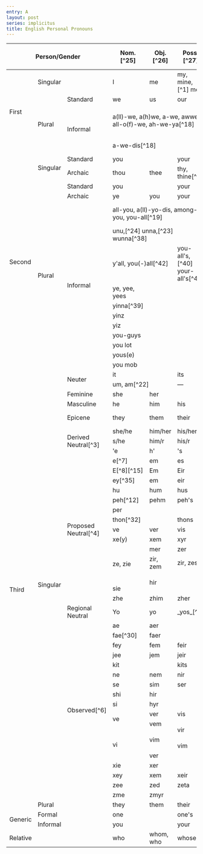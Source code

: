 ```yaml
---
entry: A
layout: post
series: implicitus
title: English Personal Pronouns
---
```


<table class="content__table_grammar">
<colgroup>
    <col span="3" class="c1"/>
    <col span="5" style="width:16%;" />
</colgroup>
<thead>
    <th colspan="3">Person/Gender</th>
    <th markdown="span">Nom.[^25]</th>
    <th markdown="span">Obj.[^26]</th>
    <th markdown="span">Poss.[^27]</th>
    <th markdown="span">Ind. Poss.[^28]</th>
    <th markdown="span">Refl.[^29]</th>
</thead>
<tr>
    <td rowspan="4">First</td>
    <td colspan="2">Singular</td>
    <td>I</td>
    <td>me</td>
    <td markdown="span">my, mine,[^1] me</td>
    <td>mine</td>
    <td>myself</td>
</tr>
<tr>
    <td rowspan="3">Plural</td>
    <td>Standard</td>
    <td>we</td>
    <td>us</td>
    <td>our</td>
    <td>ours</td>
    <td>ourselves</td>
</tr>
<tr>
    <td rowspan="2">Informal</td>
    <td colspan="3" markdown="span">a(ll)-we, a(h)we, a-we, awwe, all-o(f)-we, ah-we-ya[^18]</td>
    <td>&mdash;</td>
    <td markdown="span">we-all-self,[^21][^36] we-self,[^37] we selves</td>
</tr>
<tr>
    <td markdown="span" colspan="3"> a-we-dis[^18]</td>
    <td>&mdash;</td>
    <td markdown="span">a(ll)-we-self[^21]</td>
</tr>
<tr>
    <td rowspan="15">Second</td>
    <td rowspan="2">Singular</td>
    <td>Standard</td>
    <td colspan="2">you</td>
    <td>your</td>
    <td>yours</td>
    <td>yourself</td>
</tr>
<tr>
    <td>Archaic</td>
    <td>thou</td>
    <td>thee</td>
    <td markdown="span">thy, thine[^1]</td>
    <td>thine</td>
    <td>thyself</td>
</tr>
<tr>
    <td rowspan="13">Plural</td>
    <td>Standard</td>
    <td colspan="2">you</td>
    <td>your</td>
    <td>yours</td>
    <td>yourselves</td>
</tr>
<tr>
    <td>Archaic</td>
    <td>ye</td>
    <td>you</td>
    <td>your</td>
    <td>yours</td>
    <td>yourselves</td>
</tr>
<tr>
    <td rowspan="11">Informal</td>
    <td colspan="3" markdown="span">all-you, a(ll)-yo-dis, among-you, you-all[^19]</td>
    <td>&mdash;</td>
    <td markdown="span">all-you self, all-youselves[^20]</td>
</tr>
<tr>
    <td colspan="3" markdown="span">unu,[^24] unna,[^23] wunna[^38]</td>
    <td colspan="2">&mdash;</td>
</tr>
<tr>
    <td colspan="2" markdown="span">y'all, you(-)all[^42]</td>
    <td markdown="span">you-all's,[^40] your-all's[^41]</td>
</tr>
<tr>
    <td>ye, yee, yees</td>
</tr>
<tr>
    <td markdown="span">yinna[^39]</td>
</tr>
<tr>
    <td>yinz</td>
</tr>
<tr>
    <td>yiz</td>
</tr>
<tr>
    <td>you-guys</td>
</tr>
<tr>
    <td>you lot</td>
</tr>
<tr>
    <td>yous(e)</td>
</tr>
<tr>
    <td>you mob</td>
</tr>
<tr>
    <td rowspan="42">Third</td>
    <td rowspan="41">Singular</td>
    <td rowspan="2">Neuter</td>
    <td colspan="2">it</td>
    <td colspan="2">its</td>
    <td>itself</td>
</tr>
<tr>
    <td colspan="2" markdown="span">um, am[^22]</td>
    <td colspan="3">&mdash;</td>
</tr>
<tr>
    <td>Feminine</td>
    <td>she</td>
    <td colspan="2">her</td>
    <td>hers</td>
    <td>herself</td>
</tr>
<tr>
    <td>Masculine</td>
    <td>he</td>
    <td>him</td>
    <td colspan="2">his</td>
    <td>himself</td>
</tr>
<tr>
    <td>Epicene</td>
    <td>they</td>
    <td>them</td>
    <td>their</td>
    <td>theirs</td>
    <td>themselves, themself</td>
</tr>
<tr>
    <td markdown="span" rowspan="3">Derived Neutral[^3]</td>
    <td>she/he</td>
    <td>him/her</td>
    <td>his/her</td>
    <td>his/hers</td>
    <td rowspan="2">him/herself</td>
</tr>
<tr>
    <td>s/he</td>
    <td>him/r</td>
    <td>his/r</td>
    <td>his/rs</td>
</tr>
<tr>
    <td>'e</td>
    <td>h'</td>
    <td>'s</td>
    <td>'rs</td>
    <td markdown="span">h'/h'self[^2]</td>
</tr>
<tr>
    <td markdown="span" rowspan="14">Proposed Neutral[^4]</td>
    <td markdown="span">e[^7]</td>
    <td>em</td>
    <td colspan="2">es</td>
    <td>emself</td>
</tr>
<tr>
    <td markdown="span">E[^8][^15]</td>
    <td>Em</td>
    <td>Eir</td>
    <td>Eirs</td>
    <td>Emself</td>
</tr>
<tr>
    <td markdown="span">ey[^35]</td>
    <td>em</td>
    <td>eir</td>
    <td>eirs</td>
    <td>emself, eirself</td>
</tr>
<tr>
    <td>hu</td>
    <td>hum</td>
    <td colspan="2">hus</td>
    <td>humself</td>
</tr>
<tr>
    <td markdown="span">peh[^12]</td>
    <td>pehm</td>
    <td colspan="2">peh's</td>
    <td>pehself</td>
</tr>
<tr>
    <td colspan="3">per</td>
    <td>pers</td>
    <td>perself</td>
</tr>
<tr>
    <td colspan="2" markdown="span">thon[^32]</td>
    <td colspan="2">thons</td>
    <td>thonself</td>
</tr>
<tr>
    <td>ve</td>
    <td>ver</td>
    <td colspan="2">vis</td>
    <td>verself</td>
</tr>
<tr>
    <td>xe(y)</td>
    <td>xem</td>
    <td>xyr</td>
    <td>xyrs</td>
    <td>xemself</td>
</tr>
<tr>
    <td rowspan="3">ze, zie</td>
    <td>mer</td>
    <td>zer</td>
    <td>zers</td>
    <td>zemself</td>
</tr>
<tr>
    <td>zir, zem</td>
    <td>zir, zes</td>
    <td>zirs, zes</td>
    <td>zirself, zemself</td>
</tr>
<tr style="height:2em;">
    <td colspan="2" rowspan="2">hir</td>
    <td rowspan="2">hirs</td>
    <td rowspan="2">hirself</td>
</tr>
<tr>
    <td>sie</td>
</tr>
<tr>
    <td>zhe</td>
    <td>zhim</td>
    <td>zher</td>
    <td>zhers</td>
    <td>zhimself</td>
</tr>
<tr>
    <td>Regional Neutral</td>
    <td>Yo</td>
    <td>yo</td>
    <td colspan="2" markdown="span">_yos_[^5]</td>
    <td><em>yosself</em></td>
</tr>
<tr>
    <td rowspan="18" markdown="span">Observed[^6]</td>
    <td>ae</td>
    <td colspan="2">aer</td>
    <td>aers</td>
    <td>aerself</td>
</tr>
<tr>
    <td markdown="span">fae[^30]</td>
    <td colspan="2">faer</td>
    <td>faers</td>
    <td>faerself</td>
</tr>
<tr>
    <td>fey</td>
    <td>fem</td>
    <td>feir</td>
    <td>feirs</td>
    <td>feirself</td>
</tr>
<tr>
    <td>jee</td>
    <td>jem</td>
    <td>jeir</td>
    <td>jeirs</td>
    <td>jemself</td>
</tr>
<tr>
    <td colspan="2">kit</td>
    <td colspan="2">kits</td>
    <td>kitself</td>
</tr>
<tr>
    <td>ne</td>
    <td>nem</td>
    <td>nir</td>
    <td>nirs</td>
    <td>nemself</td>
</tr>
<tr>
    <td>se</td>
    <td>sim</td>
    <td>ser</td>
    <td>sers</td>
    <td>serself</td>
</tr>
<tr>
    <td>shi</td>
    <td colspan="2">hir</td>
    <td>hirs</td>
    <td>hirself</td>
</tr>
<tr>
    <td>si</td>
    <td colspan="2">hyr</td>
    <td>hyrs</td>
    <td>hyrself</td>
</tr>
<tr>
    <td rowspan="2">ve</td>
    <td>ver</td>
    <td colspan="2">vis</td>
    <td>verself</td>
</tr>
<tr>
    <td>vem</td>
    <td rowspan="2">vir</td>
    <td rowspan="2">virs</td>
    <td>vemself</td>
</tr>
<tr style="height: 2em;">
    <td rowspan="3">vi</td>
    <td rowspan="2">vim</td>
    <td rowspan="2">vimself</td>
</tr>
<tr>
    <td>vim</td>
    <td>vims</td>
</tr>
<tr>
    <td colspan="2">ver</td>
    <td>vers</td>
    <td>verself</td>
</tr>
<tr>
    <td>xie</td>
    <td colspan="2">xer</td>
    <td>xers</td>
    <td>xerself</td>
</tr>
<tr>
    <td>xey</td>
    <td>xem</td>
    <td>xeir</td>
    <td>xeirs</td>
    <td>xemself</td>
</tr>
<tr>
    <td>zee</td>
    <td>zed</td>
    <td>zeta</td>
    <td>zetas</td>
    <td>zedself</td>
</tr>
<tr>
    <td>zme</td>
    <td colspan="2">zmyr</td>
    <td>zmyrs</td>
    <td>zmyrself</td>
</tr>
<tr>
    <td colspan="2">Plural</td>
    <td>they</td>
    <td>them</td>
    <td>their</td>
    <td>theirs</td>
    <td>themselves</td>
</tr>
<tr>
    <td rowspan="2">Generic</td>
    <td colspan="2">Formal</td>
    <td colspan="2">one</td>
    <td colspan="2">one's</td>
    <td>oneself</td>
</tr>
<tr>
    <td colspan="2">Informal</td>
    <td colspan="2">you</td>
    <td colspan="2">your</td>
    <td>yourself</td>
</tr>
<tr>
    <td colspan="3">Relative</td>
    <td>who</td>
    <td>whom, who</td>
    <td colspan="2">whose</td>
    <td></td>
</tr>
</table>

[^1]:   Before vowels.

[^2]:   What is the point of the slash when one could simply do "h'self"? 'Tis
        truly a mystery.

[^3]:   The term "Derived" here is used to refer to sets that are derived
        from traditional pronouns. These could be considered canonical in that
        they are created from the "standard" inventory, though their actual
        usage is inconsistently implemented (and also cringe).

[^4]:   The term "Proposed" here is used for those sets that have been proposed
        as gender neutral alternatives, but there is little implementation of
        them as such.

    The list is taken from the [Wikipedia page on third-person pronouns][2], and
    as such may be incomplete. A more complete list of proposals throughout
    history can be found in [A Chronology of Gender-Neutral and Nonbinary
    Pronouns][13] from _What's Your Pronoun?: Beyond He and She_, or a similar
    but shorter list from the same author, Dennis Baron, "[The Epicene
    Pronouns: A Chronology of the Word That Failed][14]" ([alt][15])

[^5]:   <https://pronoun.is/yo>

[^6]:   This section is for pronoun sets that have no specific proposals for
        usage (as far as I know) but are still adopted by individuals for their
        own use. The list is mostly taken from [Pronoun Island][1].

    Note that sources for the coining of "neopronouns" are generally difficult
    to track down, since they are very much independent and individual as
    opposed to published proposals for neutral pronouns. Often, there is no
    official "coining" per se and the pronouns are simply organically put
    into use. Also, I'm not digging thru thousands of Tumblr posts for
    this, fuck that noise.

[^7]:   James Rogers, "[That Impersonal Pronoun,][3]" _The Writer_ 4, 1 (Jan.
        1890): 12-13.

    >   **That Impersonal Pronoun.** &mdash; An impersonal pronoun, once in
        general use, would be such a great relief that few would care whether
        it were scientific or not. I prefer Nom. "e," poss. "es," obj.
        "em."[^16] First: In brevity it has been a clear advantage over any
        other I have seen offered. Secondly: "E" comes easily from "he,"
        nominative, singular; and "em" is a common shortening of the objective
        "them." I object to the proposed "thon." First: Because everyone has to
        be told how to pronounce it. Secondly: It is more than twice as long as
        "e," "es," "em." Thirdly: It is more difficult to speak, whether "th" be
        vocal or aspirate. Let us have the shortest and easiest. "Every writer
        has 'es' verbal likes and dislikes, yet, for the sake of convenience, I
        trust that even 'e' who dislikes verbal innovations will give my little
        word a little trial, and note for me the result." We may be sure that
        some such impersonal pronoun will eventually come. I say, "Let 'em'
        come."

[^8]:   Michael D. Spivak, Ph.D., _The Joy of TeX: A Gourmet Guide to
        Typesetting with the AMS-TeX Marcro Package_, 2 ed. (American
        Mathematical Society, 2004)[^9]: xv.

    >   Since $\TeX$ is a rather revolutionary approach to typesetting, I
        decided that a rather revolutionary approach to
        $\text{non-S}_\text{E}\text{Xist}$[^10] terminology would be appropriate
        in this manual. I myself am completely unprejudiced, of course. As Mark
        Twain said, or should have said: All I care to know is that a man or
        woman is a human being&mdash;that is enough for me; he or she can't be
        any worse. But I hate having to say "he or she" or "his or her" or
        using awkward circumlocutions. Numerous approached to this problem have
        been suggested, but one strikes me as particularly simple and sensible.
        Just as 'I' is the first person singular pronoun, regardless of gender,
        so 'E' will be used in this book as the third person singular pronoun
        for both genders.[^11] Thus, 'E' is the singular of 'they'.
        Accordingly, 'Eir' (pronounced to rhyme with 'their') will be the
        possessive, and 'Em' (rhyming with 'them') will stand for either 'him'
        or 'her'.[^16]

[^9]:   Earliest edition I could readily get my hands on was a corrected
        version of the second edition. [As far as I know][5], the "Personal
        Pronoun Pronouncement" section and the usage of E/Em pronouns in the
        book go back to the original draft in 1982.

[^10]:  Yes, the original contains a $\TeX$ pun. Yes, the formatting isn't
        entirely correct here, this document is not written entirely in
        $\LaTeX$ and is using MathJax to approximate the original (which is
        probably also why these logos are italicized, they should not be). But
        at least I managed to recreate it to some extent, get fucked [John
        Williams][12]. (No $\TeX$ joke has ever been funny)

[^11]:  🙄.

[^12]:  "[An Explication (of sorts) for things Dicebox][6]," dicebox, accessed
        May 10, 2020.

    >   **Peh** (pê), pron. (nom. Peh; poss. Peh’s (pêz); obj. Pehm (pêm); pl.
        nom.[^16] They[^14] ([th][=a]); poss. Their or Theirs ([th]ârz or
        [th][=a]rz); obj. Them ([th]êm).) The entity previously designated,
        whose gender is indeterminate; a pronoun of indeterminate gender,
        usually referring to an antecedent[^13]. Note: used as a formality when
        assuming or noting the gender or sex of the antecedent is considered
        irrelevant to the subject at hand, i.e. government documentation, news
        reports, etc. (Cf. **it**, gender neutral pron.)

[^13]:  This was written for people who know linguistics but have never
        actually attempted to communicate or something.

[^14]:  Literally a completely different word, but go off, I guess. At least
        this inclusion helps clarify the phonetics, there is no key provided
        for the pronunciations here.

[^15]:  Sue Thomas, [_Hello World: Travels in Virtuality_][7], (Raw Nerve
        Books, 2004): 34.

    >   The original code for the spivak gender was written by a programmer
        called Rog. [...] I asked him once how spivak came about, and somehow
        it came as no surprise that this unusual little identity was created as
        a snippet in order to test the system [...]

    >   The short story is that, at some point back in '91 (hmm, has it really
        been 10 years? yikes...) when I was overhauling the `pronoun_sub` code
        - what's now `$gender_utils` was duplicated in about 10 different
        places and this offended me - I needed to test it out and so I created
        a bunch of extra, fake 'genders'. And when I was done, I left them in
        place, figuring that just having the usual male/female/neuter was
        boring, anyway. The Spivak set was something I half-remembered from a
        random textbook of his; though when I went back to check it, the only
        place I could actually find him using them was in the AMS-TeX Manual,
        which had a slightly different set from what I remembered (I distinctly
        recall him using 'hir' for the possessive, but the AMS-TeX book has
        'eir' so that's what it is, now...). And then, for some reason I can't
        quite fathom, the Spivak one caught on while the rest have been mostly
        ignored.

[^16]:  Oddly, a lot of proposals seem to be missing independent possessive and
        reflexive pronouns, which have seemingly been either inferred or
        appended by other proposals since.

[^17]:  Richard Allsopp, [_Dictionary of Caribbean English Usage_][4],
        (University of the West Indies Press, 2003).

    Citations from this dictionary include a lot of abbreviations of Caribbean
    territories as well as the expected grammar terms, the most relevant of the
    former being listed here for convenience:

    | Abbr. | Meaning        | Abbr. | Meaning        |
    | ----- | -------------- | ----- | -------------- |
    | Antg  | Antigua        | Crcu  | Carriacou      |
    | Baha  | Bahamas        | Gren  | Grenada        |
    | Bdos  | Barbados       | Guyn  | Guyana         |
    | Belz  | Belize         | Jmca  | Jamaica        |
    | CarA  | Caribbean Area | Nevs  | Nevis          |
    | CayI  | Cayman Islands | StKt  | St Kitts       |

[^18]:  Allsopp, _Dict. Carib. Eng._,[^17] 25.

    >   **a[ll]-we**; **a(h)we** [a'wi]; **a-we**, **aw.we (all-a-we, all-
        o(f)-we)** ['a(la)wi] _pron, 1st pers pl_ (CarA) [AF&mdash;Cr] ||
        **a-we dis** (Guyn) || **ah-we-ya** (Antg) || **arbee, ar-we** (Nevs,
        StKt) We; us; our; [except that the fuller form ALL-O'-WE is not usu
        possessive] ... **[** _All_ + pl pron is a know feature of Afr langs wh
        may account for such structures as these (cp also ALL-YOU, YOU-ALL) ex
        Isoko: _mai kpobi_ (we + all), 'all of us'. The widely current Cr form /
        awi/ may also have been infl by such a pron form as Yoruba: _awa_ 'we'
        (a stressed nominative form). The form _all-o[f]-we_ > _all-a-we_ is due
        to reinforcement _all_ + _a(ll)we_ in wh _a_[_ll_] loses its sense;
        prob also infl from SE phr 'all of us' **]** Common in _Joc_ contexts
        in writing, being regarded as a symbolic Creolism.

[^19]:  Allsopp, _Dict. Carib. Eng._,[^17] 26.

    >   **all-you** (**all yer, all yuh, a > yo, all all-yo[u], all o[f] all
        yo, all o[f] you-all)** _pron (phr) 2nd pers pl_ (CarA) [_AF_] ||
        ***a[ll]-yo-dis*** (Guyn) || ***all o[f] wunna*** (Bdos) || ***among-
        you*** (Crcu, Gren, Guyn) || ***you-all*** (CarA) You (pl); all of you,
        [also as possessive] your; belonging to or typical of you. ... **2.**
        _attribute of a n_ [_IF_] You (as a type of people, identified by the
        following noun).

[^20]:  Allsopp, _Dict. Carib. Eng._,[^17] 26.

    >   **all-you self/-selves** (CarA) [_AF_] Yourselves. ... **[** < ALL-YOU
        (as prec) + SE suff _-self/-selves_ **]**

[^21]:  Allsopp, _Dict. Carib. Eng._,[^17] 26.

    >   **a[ll]-we-self** _refl pron, 1st pers pl_ (Guyn) [_AF&mdash;Cr_] ||
        ***we-all-self*** (Crcu) Ourselves. ... **[** < A[LL]-WE (as prec) + SE
        suff _-self_ **]**

[^22]:  Allsopp, _Dict. Carib. Eng._[^17] 574.

    >   **um** _pron, 3rd per sg_ (CarA) [_AF&mdash;Cr_] || **am** (Belz, Guyn)
        **1.** It. ... **2.** [_Derog_] Him; her. ... **[** Of W Afr origin,
        and still current in Krio and in WAPE as pronominal /am/. ... This form
        is exactly so preserved in _Belz_ Cr, but is always sg, whereas in WAPE
        it may also be pl. However om the _ECar_ and _Baha_ Crs it has
        undergone vowel closure ... and its application to a person (as in
        sense 2.) is infrequent **]**

[^23]:  Allsopp, _Dict. Carib. Eng._[^17] 576.

    >   **unna** _pers pron, 2nd pers (pl)_ (Bdos, etc) See UNU.[^24]

[^24]:  Allsopp, _Dict. Carib. Eng._[^17] 577.

    >   **unu** (**oona, oonoo, oonu, unna, unnu, unoo**) _per pron, 2nd per
        (pl)_ (Bdos, Belz, CayI, Jmca) [_AF&mdash;Cr_] || ***wunna*** (Bdos) ||
        ***yinna*** (Baha) || ***you-all*** (CarA) **1.** You (pl); all of you;
        you (sg) in particular. ... **2.** Your (sg or pl); of all of you. ...
        **3.** _PHRASES_ **3.1 unu all; all o[f] unu** _pron phrs pl_ (Bdos,
        Belz, CayI, Jmca) [_AF&mdash;Cr_] All of you.

[^25]:  Nominative/subject.
[^26]:  Accusative/object/oblique.
[^27]:  (Dependent/Pronominal) possessive/determiner.
[^28]:  Independent/Predicative possessive.
[^29]:  Reflexive.

[^30]:  Per [nonbinary.wiki][8] the fae/faer set was likely coined circa 2014
        on Tumblr, though no specific and extant source is provided.
        NeoPronounsFAQ, however, [cites][10] another [post][9] by user Eidolan:

    >   Using fae as a pronoun started out half a joke, a 1am offhand comment
        that fae would be one of the only things I could use as a pronoun and
        identify with. The next morning, it wasn’t so much a joke anymore, and
        by the end of the day my girlfriend and I had come up with how fae
        would work as a pronoun.

    >   To address the point about fae as binary or not — it depends on your
        source material. My personal view on this is that fae and fae creatures
        as stand outside the binary. They probably have some form of gender,
        but it’s most definitely not our human binary. Angels, on the other
        hand, are genderless. They have no sex and they have no gender.
        Together, fae and angels are the two sides of androgyny that are
        possible, and kind of form a secondary arc around the male/female
        binary: that of gendered/genderless.[^31]

[^31]:  Dichotomizing gender and the lack thereof is... well that's a bruh
        moment to say the least.

[^32]:  Charles Crozat Converse, "[A New Pronoun][11]," _The Critic_ 2, 5 (Aug.
        2, 1884): 55.

    >   That a new pronoun, of the singular number and common gender, is needed
        in the English language is a fact patent to every English speaker and
        writer. That the incorporation of this pronoun with the grammar of our
        common tongue and a general use of it in speaking and writing would be
        greatly facilitated by its formation from English word-elements and
        sounds which are already in common use, doubtless every English speaker
        and writer would unhesitatingly admit: And, as many of the most useful
        current words in the English language are abbreviations employed for
        despatch, it may safely be assumed, in touching upon this subject, that
        the further abbreviating of any English words, in such wise as to help
        language, in its perpetual race with thought, can but tend to its
        improvement, the first aim of language being to communicate our
        thoughts; the second to do it accurately; the this with despatch. The
        English word-makers and word-writers of out day are clearly
        practicalizing this assumption, and the philological atmosphere is full
        of winged words, the aim, in the making of which is to produce a
        minimum of word-body with a maximum of flying power.

    Continue reading...[^33].

[^33]:  C. C. Converse, "A New Pronoun" cont.

    >   Because of the condition of things philological, do I venture upon my
        present suggestion of a certain lingual abbreviation and compound, to
        be known as this pronoun, believing that such a word would be more
        likely to come into general use than an entirely new one, as concerning
        it the memory is not taxed by any novelty of word-essence, but simply
        by that of its form, the ordinary meaning of the two words, which are
        abbreviated and blended so as to form this new pronoun, being carried
        into, and preserved in, this new pronoun, while a strain of the euphony
        of the two previously separate verbal entities familiarized the ear
        with the sound of the new word. This belief of mine was reached several
        years ago, after much digging among word-roots of various kinds, at
        home and abroad, my first attempt in this regard being to find some non-
        English word possessed of the proper significance, that would readily
        fall into line with our common speech. My failure in this attempt was
        complete. I then essayed numberless English word clippings, hoping to
        make the elision, or contraction, of some one English word to serve my
        purpose. This attempt likewise resulted in failure.[^34] Finally, by
        cutting off the last two letters of the English word _that_ and the
        last letter of the word _one_, and uniting their remaining letters in
        their original sequence in these two words, I produced the word now
        proposed for the needed pronoun&mdash;to wit,

    THON;
    {: .content__p_centered}

    >   to the _th_ of which I would give the same sound as in _they_. This
        pronoun's three cases will naturally suggest themselves to its user as
        being the nominative, _thon_; possessive, _thons_; objective,
        _thon_.[^16] Note its literal and euphonic resemblance to the other
        pronouns, and that its final consonant has a neutral savor significant
        of its purport.

    >   One thing I surely may be permitted to say in defence of the word, that
        it is simply an abbreviation, made in the spirit for the beautiful
        symmetry of the English tongue, and a due reverence for etymologic
        consistency; and that it is the expression of an honest attempt in the
        department of word-invention, which every user of our language, though
        writing never so little, is encouraged to enter by the numberless
        evidences, abounding throughout the entire range of its vocabulary,
        since its origin, of that inventive spirit under whose influence words
        may have shaped themselves more and more so as to equal in speed of
        utterance one's mental action. I could also urge the imperative need I
        have experienced as a lawyer, when making certain written or spoken
        statements, by reaching some part thereof where such a pronoun as this
        must appear, else I must recast the offending sentence on the spot, or
        plunge on defiantly through some common, yet hideous, solecism.

    >   The acknowledgement of a need for such a pronoun as this being
        universal, any argument in advocacy of it clearly would be a work of
        supererogation; and, as illustrations of its use doubtless will present
        themselves for every reader of this letter, I will give but one or two
        myself: If Mr. and Mrs. A. were joint clients of mine in a suit at law,
        I might address a note thus: 'If Mr. or Mrs. A. comes to the courthouse
        on Monday next I will be there to meet _thon_.' Or, suppose, Mr. A. and
        Mrs. A. quarrel with each other and each comes to me, without the
        other's knowledge thereof, for advice in the premises, and I do the
        unprofessional act of effecting their mutual forgiveness and
        reconciliation; if I afterward undertake to describe to my wife the
        happy reunion of Mr. and Mrs. A. I may use this sentence: 'Then loving
        words for each other burst from their lips, each excusing the other and
        blaming&mdash;you cannot say himself or herself because one is a man
        and the other is a woman, but you can finish this sentence with the new
        pronoun&mdash;' _thon_.' Use of it will so individualize and
        pronominalize (so to speak) this word as to show its manifest
        grammatical distinction from the words that and one of which it is
        born; and the mental process by which it leads its user to the noun it
        represents will, I think, be found to be easy and natural, it not being
        an arbitrary sign.

    Erie, PA., July 23, 1884. C. C. Converse.

[^34]:  There is a certain sense of irony in the notion that one can propose
        wholly new words but not to assert less common interpretations of
        existing ones, and then to fail to even manage that in any sense...

[^35]:  Black, Judie, "[Ey has a word for it][15]," _Chicago Tribune_ (Aug. 23,
        1975): 46.

    >   AS WOMEN HAVE grown freer, the English language has grown more tangled:
        What's a chairperson and who is a Ms.? But help may be on the way in
        the form of ey, eir, and em.

    >   Those are the winning entries in the Chicago Association of Business
        Communication's contest to find pronouns to replace she and he [ey],
        him and her [em], his and hers [eir].

    >   "It," a neuter pronoun, already exists, but contest winner Christine M.
        Elverson of Skokie says her words are "transgender pronouns." She
        formed them by dropping "the" from the familiar plural pronouns, they,
        them, and their.

    >   FOR EXAMPLE, a speaker might use thess new transgender pronouns when ey
        addresses and audience of both men and women. Eir sentences would sound
        smoother since ey wouldn't clutter them with the old sexist pronouns.
        And if ey should trip up in the new usage, ey would only have emself to
        blame.

    >   "There's a definite need for transgender pronouns," says Mrs.
        Elversion, editor of the employee newsletter of the G. D. Searle Co.

    >   "It gets cumbersome when you don't know whether you're talking or
        writing about a man or a woman."

    >   A contestant from California entered the word "uh" because "if it isn't
        a he or a she, it's uh, something else."

    >   So much of eir humor.

[^36]:  Allsopp, _Dict. Carib. Eng._[^17] 595.

    >   **we-all-self** _refl pron (phr), 1st pers pl_ (Crcu) [_AF&mdash;Cr_]
        || a[ll]-we-self (Guyn)

[^37]:  Allsopp, _Dict. Carib. Eng._[^17] 596.

    >   **we self**; **we selves** _refl pers pron_ (ECar) [_AF&mdash;Cr_] ||
        ***a(ll)-we-self*** (Guyn) || ***we-all-self*** (Crcu) Ourselves. ...
        **[** < CarA Cr we in possessive function + SE emphasizers
        _self/selves_. Note _EDD we-selves_ (Yks, etc) 'ourselves'. Cp also
        demself **]**

[^38]:  Allsopp, _Dict. Carib. Eng._[^17] 613.

    >   **wunna(h) (wunno, wunnuh)**; **unno** _pers pron pl_ (Bdos)
        [_AF&mdash;Cr_] || ***allyou; you-all*** (CarA) || ***unu*** (Bdos,
        Belz, CayI, Jmca) || ***yinna*** (Baha) **1.** You (pl); all of you;
        you (sg) in particular. ... **2** _possessive_ Your; belonging to all
        of you. ... **[** < Igbo _unu_ (pers pron pl) by labialization. Cp _OE_
        an > ModE _one_. The original form ***unu*** seems, however, to have
        gone with settlers' slaves to _Jmca_, thence to _Belz, CayI_ **]** The
        form ***unno***, older and now rare in _Bdos_ is felt by some to be
        distinctly _Derog_. See UNU.[^24]

[^39]:  Allsopp, _Dict. Carib. Eng._[^17] 619.

    >   **yinna** _pers pron_ (Baha) [_AF&mdash;CR_] || ***unu*** (Bdos, Belz,
        CayI, Jmca) **1.** You, all of you [i.e. usu pl, but occasionally sg].
        ... **2.** Your. **[** Most likely < Yoruba _yin_ 1. 'you people';
        'you'; also 3. used as honorific 2nd pers sg; also Yoruba _eyin_,
        alternative form with similar functions to _yin_ 1. and 3. The notable
        remainders of Yoruba infl in _Baha_ would account for the survival of
        this pronominal form (cp UNU _Bdos_), and _/-na/_ may have been added
        by paragoge, or may be due to reinforcement by later Kikongo _yenu_
        'you; you' (pl) **]** The form survives in folk speech and is used by
        educated persons in _Joc_ conversational contexts. It is a perh closer
        parallel to _ECar_ ALL-YOU than to YOU-ALL. **3.** _PHRASES_ **3.1 all
        o[f] yinna** _pron phr pl_ (Baha) [_AF&mdash;Cr/Joc_] All of you. **3.2
        yinna-all** _pron pl_ (Baha) [_AF&mdash;Cr_] All of you. ... **3.3
        yinna children/fellers/people,** etc _n phr pl_ (Baha) [_AF&mdash;Cr_]
        You children/fellous/people, etc.

[^40]:  Allsopp, _Dict. Carib. Eng._[^17] 620.

    >   **you-all's** _possessive pron, 2nd pers pl_ (Bdos) [_X_] ||
        ***your-all's*** (Bdos) [_X_] Your (pl).

[^41]:  Allsopp, _Dict. Carib. Eng._[^17] 620.

    >   **your-all's** _possessive pron, 2nd pers pl_ [_X_] || ***you-all's***
        (Bdos) [_X_] Your (pl). ... **[** Development of a poss form of YOU-ALL
        **]** A false refinement almost confined to _Bdos_.

[^42]:  Allsopp, _Dict. Carib. Eng._[^17] 620.

    >   **you-all (you all)** _pron (phr), 2nd pers pl_ (CarA) [_IF_] ||
        ***all-you*** (CarA) [_AF_] || ***among-you*** (Crcu, Gren, Guyn)
        [_IF_] All of you; you (pl). ... **[** Development from CarA Cr need to
        express a pl _you_; a likely calque from more than one W Afr lang. Cp
        Twi _mo nyinea mo_ (_You all you go_) 'All of you go!'; also Isoko _wai
        kpobi_ (_you all_) 'all of you', etc. See also UNU, WUNNA (_Bdos_),
        YINNA (_Baha_) **]** This pron form is rare in _Blez, Jmca._ Some CE
        speakers also use an overlapping phr ***all of you all*** without any
        clear indication of emphasis.

[1]:    https://pronoun.is/
[2]:    https://en.wikipedia.org/wiki/Third-person_pronoun#List_of_standard_and_non-standard_third-person_singular_pronouns
[3]:    https://books.google.com/books?id=QQQ-AQAAIAAJ&pg=RA2-PA13#v=onepage&q&f=false
[4]:    https://archive.org/details/dictionaryofcari0000unse
[5]:    https://tex.stackexchange.com/a/241978
[6]:    http://www.comic.dicebox.net/explication/#Peh
[7]:    https://books.google.com/books?id=UXLIoNoig8cC
[8]:    https://nonbinary.wiki/w/index.php?title=English_neutral_pronouns#Fae
[9]:    https://askanonbinary.tumblr.com/post/70717402524
[10]:   https://neopronounfaq.tumblr.com/post/185595241964
[11]:   https://books.google.com/books?id=kxU_AAAAYAAJ&lpg=PA48-IA3&ots=LZ1dYWBbxY&dq=The%20Critic%2C%20Aug.%202%2C%201884&pg=PA55#v=onepage&q&f=false
[12]:   https://web.archive.org/web/20050204202027/http://www.aetherlumina.com/gnp/references.html
[13]:   https://www.google.com/books/edition/What_s_Your_Pronoun_Beyond_He_and_She/SCqfDwAAQBAJ?hl=en&gbpv=1&dq=A%20Chronology%20of%20Gender-Neutral%20and%20Nonbinary%20Pronouns&pg=PT150&printsec=frontcover
[15]:   https://web.archive.org/web/20041208215716/http://www2.english.uiuc.edu:80/baron/essays/epicene.htm
[14]:   https://linguistlist.org/issues/3/3-282.html
[15]:   https://chicagotribune.newspapers.com/clip/58186615/1975-call-for-transgender-pronouns/
